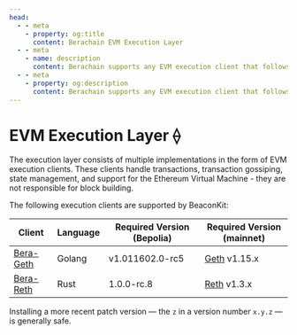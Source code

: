 ```yaml
---
head:
  - - meta
    - property: og:title
      content: Berachain EVM Execution Layer
  - - meta
    - name: description
      content: Berachain supports any EVM execution client that follows the Engine API
  - - meta
    - property: og:description
      content: Berachain supports any EVM execution client that follows the Engine API
---
```


# EVM Execution Layer ⟠

The execution layer consists of multiple implementations in the form of EVM execution clients. These clients handle transactions, transaction gossiping, state management, and support for the Ethereum Virtual Machine - they are not responsible for block building.

The following execution clients are supported by BeaconKit:

| Client                                              | Language | Required Version (Bepolia) | Required Version (mainnet)                              |
| --------------------------------------------------- | -------- | -------------------------- | ------------------------------------------------------- |
| [Bera-Geth](https://github.com/berachain/bera-geth) | Golang   | v1.011602.0-rc5            | [Geth](https://github.com/ethereum/go-ethereum) v1.15.x |
| [Bera-Reth](https://github.com/berachain/bera-reth) | Rust     | 1.0.0-rc.8                 | [Reth](https://github.com/paradigmxyz/reth) v1.3.x      |

Installing a more recent patch version — the `z` in a version number `x.y.z` — is generally safe.
